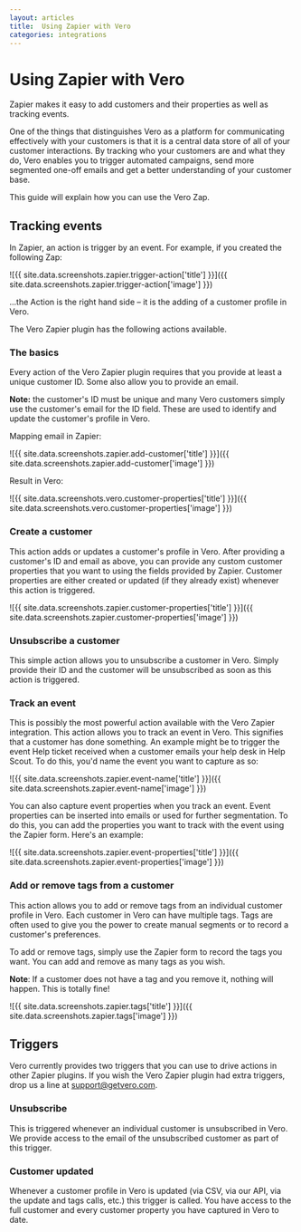 ```yaml
---
layout: articles
title:  Using Zapier with Vero
categories: integrations
---
```


# Using Zapier with Vero

Zapier makes it easy to add customers and their properties as well as tracking events.

One of the things that distinguishes Vero as a platform for communicating effectively with your customers is that it is a central data store of all of your customer interactions. By tracking who your customers are and what they do, Vero enables you to trigger automated campaigns, send more segmented one-off emails and get a better understanding of your customer base.

This guide will explain how you can use the Vero Zap.

## Tracking events

In Zapier, an action is trigger by an event. For example, if you created the following Zap:

![{{ site.data.screenshots.zapier.trigger-action['title'] }}]({{ site.data.screenshots.zapier.trigger-action['image'] }})

...the Action is the right hand side – it is the adding of a customer profile in Vero.

The Vero Zapier plugin has the following actions available.

### The basics

Every action of the Vero Zapier plugin requires that you provide at least a unique customer ID. Some also allow you to provide an email.

**Note:** the customer's ID must be unique and many Vero customers simply use the customer's email for the ID field. These are used to identify and update the customer's profile in Vero.

Mapping email in Zapier:

![{{ site.data.screenshots.zapier.add-customer['title'] }}]({{ site.data.screenshots.zapier.add-customer['image'] }})

Result in Vero:

![{{ site.data.screenshots.vero.customer-properties['title'] }}]({{ site.data.screenshots.vero.customer-properties['image'] }})

### Create a customer

This action adds or updates a customer's profile in Vero. After providing a customer's ID and email as above, you can provide any custom customer properties that you want to using the fields provided by Zapier. Customer properties are either created or updated (if they already exist) whenever this action is triggered.

![{{ site.data.screenshots.zapier.customer-properties['title'] }}]({{ site.data.screenshots.zapier.customer-properties['image'] }})

### Unsubscribe a customer

This simple action allows you to unsubscribe a customer in Vero. Simply provide their ID and the customer will be unsubscribed as soon as this action is triggered.

### Track an event

This is possibly the most powerful action available with the Vero Zapier integration. This action allows you to track an event in Vero. This signifies that a customer has done something. An example might be to trigger the event 
Help ticket received when a customer emails your help desk in Help Scout. To do this, you'd name the event you want to capture as so:

![{{ site.data.screenshots.zapier.event-name['title'] }}]({{ site.data.screenshots.zapier.event-name['image'] }})

You can also capture event properties when you track an event. Event properties can be inserted into emails or used for further segmentation. To do this, you can add the properties you want to track with the event using the Zapier form. Here's an example:

![{{ site.data.screenshots.zapier.event-properties['title'] }}]({{ site.data.screenshots.zapier.event-properties['image'] }})

### Add or remove tags from a customer

This action allows you to add or remove tags from an individual customer profile in Vero. Each customer in Vero can have multiple tags. Tags are often used to give you the power to create manual segments or to record a customer's preferences.

To add or remove tags, simply use the Zapier form to record the tags you want. You can add and remove as many tags as you wish.

**Note**: If a customer does not have a tag and you remove it, nothing will happen. This is totally fine!

![{{ site.data.screenshots.zapier.tags['title'] }}]({{ site.data.screenshots.zapier.tags['image'] }})

## Triggers

Vero currently provides two triggers that you can use to drive actions in other Zapier plugins. If you wish the Vero Zapier plugin had extra triggers, drop us a line at [support@getvero.com](mailto:support@getvero.com).

### Unsubscribe

This is triggered whenever an individual customer is unsubscribed in Vero. We provide access to the email of the unsubscribed customer as part of this trigger.

### Customer updated

Whenever a customer profile in Vero is updated (via CSV, via our API, via the update and tags calls, etc.) this trigger is called. You have access to the full customer and every customer property you have captured in Vero to date.